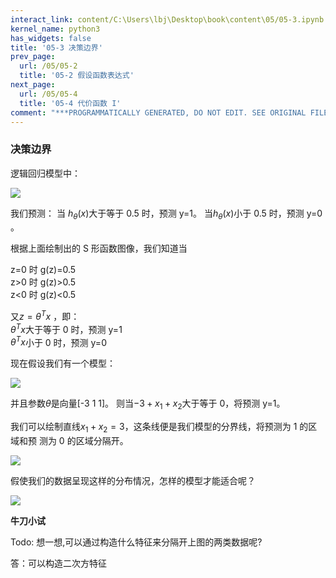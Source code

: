 ```yaml
---
interact_link: content/C:\Users\lbj\Desktop\book\content\05/05-3.ipynb
kernel_name: python3
has_widgets: false
title: '05-3 决策边界'
prev_page:
  url: /05/05-2
  title: '05-2 假设函数表达式'
next_page:
  url: /05/05-4
  title: '05-4 代价函数 I'
comment: "***PROGRAMMATICALLY GENERATED, DO NOT EDIT. SEE ORIGINAL FILES IN /content***"
---
```


### 决策边界

逻辑回归模型中：

![](https://i.loli.net/2018/12/01/5c018c289c8df.png)

我们预测： 
当 $h_\theta(x)$大于等于 0.5 时，预测 y=1。 
当$h_\theta(x)$小于 0.5 时，预测 y=0 。 

根据上面绘制出的 S 形函数图像，我们知道当

z=0 时 g(z)=0.5     
z>0 时 g(z)>0.5      
z<0 时 g(z)<0.5 

又$z=\theta^Tx$ ，即：     
$\theta^Tx$大于等于 0 时，预测 y=1     
$\theta^Tx$小于 0 时，预测 y=0     

现在假设我们有一个模型：  

![](https://i.loli.net/2018/12/01/5c018ce77c782.png)

并且参数$\theta$是向量[-3 1 1]。 则当$-3 + x_1 + x_2$大于等于 0，将预测 y=1。 

我们可以绘制直线$x_1+x_2 = 3$，这条线便是我们模型的分界线，将预测为 1 的区域和预
测为 0 的区域分隔开。 

![](https://i.loli.net/2018/12/01/5c018d67b9d78.png)
 

假使我们的数据呈现这样的分布情况，怎样的模型才能适合呢？ 

![](https://i.loli.net/2018/12/01/5c018d8ef3388.png)


**牛刀小试**

Todo: 想一想,可以通过构造什么特征来分隔开上图的两类数据呢?

答：可以构造二次方特征

